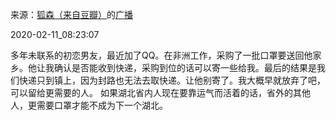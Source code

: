 来源：[狐森（来自豆瓣）](https://www.douban.com/people/153795705/)的[广播](https://www.douban.com/people/153795705/status/2803673919/)


2020-02-11_08:23:07


多年未联系的初恋男友，最近加了QQ。在非洲工作，采购了一批口罩要送回他家乡。他让我确认是否能收到快递，采购到位的话可以寄一些给我。最后的结果是我们快递只到镇上，因为封路也无法去取快递。让他别寄了。我大概早就放弃了吧，可以留给更需要的人。
如果湖北省内人现在要靠运气而活着的话，省外的其他人，更需要口罩才能不成为下一个湖北。
